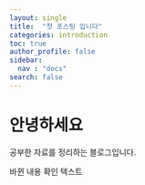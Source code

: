 ```yaml
---
layout: single
title:  "첫 포스팅 입니다"
categories: introduction
toc: true
author_profile: false
sidebar:
  nav : "docs"
search: false
---
```

# 안녕하세요

공부한 자료를 정리하는 블로그입니다.

바뀐 내용 확인 텍스트 
